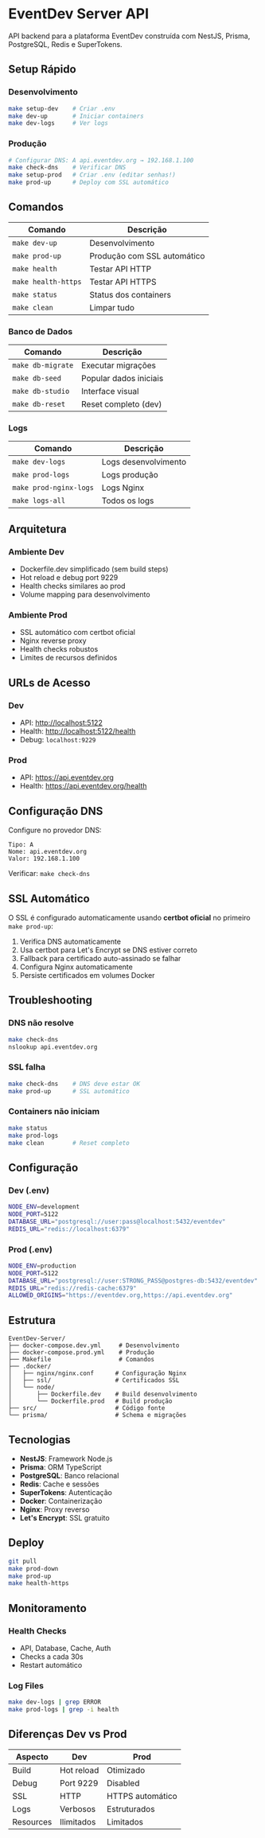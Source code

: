 # EventDev Server API

API backend para a plataforma EventDev construída com NestJS, Prisma, PostgreSQL, Redis e SuperTokens.

## Setup Rápido

### Desenvolvimento

```bash
make setup-dev    # Criar .env
make dev-up       # Iniciar containers
make dev-logs     # Ver logs
```

### Produção

```bash
# Configurar DNS: A api.eventdev.org → 192.168.1.100
make check-dns    # Verificar DNS
make setup-prod   # Criar .env (editar senhas!)
make prod-up      # Deploy com SSL automático
```

## Comandos

| Comando | Descrição |
|---------|-----------|
| `make dev-up` | Desenvolvimento |
| `make prod-up` | Produção com SSL automático |
| `make health` | Testar API HTTP |
| `make health-https` | Testar API HTTPS |
| `make status` | Status dos containers |
| `make clean` | Limpar tudo |

### Banco de Dados

| Comando | Descrição |
|---------|-----------|
| `make db-migrate` | Executar migrações |
| `make db-seed` | Popular dados iniciais |
| `make db-studio` | Interface visual |
| `make db-reset` | Reset completo (dev) |

### Logs

| Comando | Descrição |
|---------|-----------|
| `make dev-logs` | Logs desenvolvimento |
| `make prod-logs` | Logs produção |
| `make prod-nginx-logs` | Logs Nginx |
| `make logs-all` | Todos os logs |

## Arquitetura

### Ambiente Dev

- Dockerfile.dev simplificado (sem build steps)
- Hot reload e debug port 9229
- Health checks similares ao prod
- Volume mapping para desenvolvimento

### Ambiente Prod

- SSL automático com certbot oficial
- Nginx reverse proxy
- Health checks robustos
- Limites de recursos definidos

## URLs de Acesso

### Dev

- API: <http://localhost:5122>
- Health: <http://localhost:5122/health>
- Debug: `localhost:9229`

### Prod

- API: <https://api.eventdev.org>
- Health: <https://api.eventdev.org/health>

## Configuração DNS

Configure no provedor DNS:

```text
Tipo: A
Nome: api.eventdev.org
Valor: 192.168.1.100
```

Verificar: `make check-dns`

## SSL Automático

O SSL é configurado automaticamente usando **certbot oficial** no primeiro `make prod-up`:

1. Verifica DNS automaticamente
2. Usa certbot para Let's Encrypt se DNS estiver correto
3. Fallback para certificado auto-assinado se falhar
4. Configura Nginx automaticamente
5. Persiste certificados em volumes Docker

## Troubleshooting

### DNS não resolve

```bash
make check-dns
nslookup api.eventdev.org
```

### SSL falha

```bash
make check-dns    # DNS deve estar OK
make prod-up      # SSL automático
```

### Containers não iniciam

```bash
make status
make prod-logs
make clean        # Reset completo
```

## Configuração

### Dev (.env)

```bash
NODE_ENV=development
NODE_PORT=5122
DATABASE_URL="postgresql://user:pass@localhost:5432/eventdev"
REDIS_URL="redis://localhost:6379"
```

### Prod (.env)

```bash
NODE_ENV=production
NODE_PORT=5122
DATABASE_URL="postgresql://user:STRONG_PASS@postgres-db:5432/eventdev"
REDIS_URL="redis://redis-cache:6379"
ALLOWED_ORIGINS="https://eventdev.org,https://api.eventdev.org"
```

## Estrutura

```text
EventDev-Server/
├── docker-compose.dev.yml     # Desenvolvimento
├── docker-compose.prod.yml    # Produção
├── Makefile                   # Comandos
├── .docker/
│   ├── nginx/nginx.conf      # Configuração Nginx
│   ├── ssl/                  # Certificados SSL
│   └── node/
│       ├── Dockerfile.dev    # Build desenvolvimento
│       └── Dockerfile.prod   # Build produção
├── src/                      # Código fonte
└── prisma/                   # Schema e migrações
```

## Tecnologias

- **NestJS**: Framework Node.js
- **Prisma**: ORM TypeScript
- **PostgreSQL**: Banco relacional
- **Redis**: Cache e sessões
- **SuperTokens**: Autenticação
- **Docker**: Containerização
- **Nginx**: Proxy reverso
- **Let's Encrypt**: SSL gratuito

## Deploy

```bash
git pull
make prod-down
make prod-up
make health-https
```

## Monitoramento

### Health Checks

- API, Database, Cache, Auth
- Checks a cada 30s
- Restart automático

### Log Files

```bash
make dev-logs | grep ERROR
make prod-logs | grep -i health
```

## Diferenças Dev vs Prod

| Aspecto | Dev | Prod |
|---------|-----|------|
| Build | Hot reload | Otimizado |
| Debug | Port 9229 | Disabled |
| SSL | HTTP | HTTPS automático |
| Logs | Verbosos | Estruturados |
| Resources | Ilimitados | Limitados |

